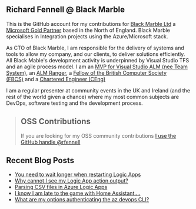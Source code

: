 ## Richard Fennell @ Black Marble
This is the GitHub account for my contributions for [Black Marble Ltd](http://www.blackmarble.co.uk/) a [Microsoft Gold Partner](https://partner.microsoft.com/UK/Partner?lc=2057) based in the North of England. Black Marble specialises in Integration projects using the Azure/Microsoft stack.

As CTO of Black Marble, I am responsible for the delivery of systems and tools to allow my company, and our clients, to deliver solutions efficiently. All Black Mable's development activity is underpinned by Visual Studio TFS and an agile process model. I am an [MVP for Visual Studio ALM (nee Team System),](https://mvp.microsoft.com/en-us/mvp/Richard%20Fennell-4020304) an [ALM Ranger](http://blogs.msdn.com/b/willy-peter_schaub/archive/2010/06/18/introducing-the-visual-studio-alm-rangers-an-index-to-all-rangers-covered-on-this-blog.aspx), a [Fellow of the British Computer Society (FBCS)](http://www.bcs.org/) and a [Chartered Engineer (CEng)](http://www.bcs.org/category/14957)

I am a regular presenter at community events in the UK and Ireland (and the rest of the world given a chance) where my most common subjects are DevOps, software testing and the development process.

> ## OSS Contributions
> If you are looking for my OSS community contributions [I use the GitHub handle @rfennell](https://github.com/rfennell)

## Recent Blog Posts
<!-- BLOG-POST-LIST:START -->
- [You need to wait longer when restarting Logic Apps](https://blog.richardfennell.net/posts/you-need-to-wait-longer-when-restarting-logic-apps/)
- [Why cannot I see my Logic App action output?](https://blog.richardfennell.net/posts/why-cant-i-see-my-logic-app-action-output/)
- [Parsing CSV files in Azure Logic Apps](https://blog.richardfennell.net/posts/parsing-csv-file-in-logic-apps/)
- [I know I am late to the game with Home Assistant....](https://blog.richardfennell.net/posts/late-to-the-game-with-homeassistant/)
- [What are my options authenticating the az devops CLI?](https://blog.richardfennell.net/posts/what-are-my-options-authenticating-az-devops-api/)
<!-- BLOG-POST-LIST:END -->
